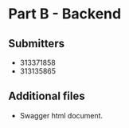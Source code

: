 
# Part B - Backend

## Submitters

- 313371858
- 313135865

## Additional files

- Swagger html document.
